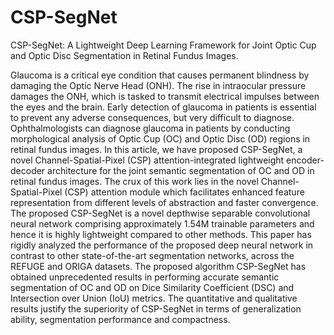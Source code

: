 # CSP-SegNet
CSP-SegNet: A Lightweight Deep Learning Framework for Joint Optic Cup and Optic Disc Segmentation in Retinal Fundus Images.

Glaucoma is a critical eye condition that causes permanent blindness by damaging the Optic Nerve Head (ONH). The rise in intraocular pressure damages the ONH, which is tasked to transmit electrical impulses between the eyes and the brain. Early detection of glaucoma in patients is essential to prevent any adverse consequences, but very difficult to diagnose. Ophthalmologists can diagnose glaucoma in patients by conducting morphological analysis of Optic Cup (OC) and Optic Disc (OD) regions in retinal fundus images. In this article, we have proposed CSP-SegNet, a novel Channel-Spatial-Pixel (CSP) attention-integrated lightweight encoder-decoder architecture for the joint semantic segmentation of OC and OD in retinal fundus images. The crux of this work lies in the novel Channel-Spatial-Pixel (CSP) attention module which facilitates enhanced feature representation from different levels of abstraction and faster convergence. The proposed CSP-SegNet is a novel depthwise separable convolutional neural network comprising approximately 1.54M trainable parameters and hence it is highly lightweight compared to other methods. This paper has rigidly analyzed the performance of the proposed deep neural network in contrast to other state-of-the-art segmentation networks, across the REFUGE and ORIGA datasets. The proposed algorithm CSP-SegNet has obtained unprecedented results in performing accurate semantic segmentation of OC and OD on Dice Similarity Coefficient (DSC) and Intersection over Union (IoU) metrics. The quantitative and qualitative results justify the superiority of CSP-SegNet in terms of generalization ability, segmentation performance and compactness.
